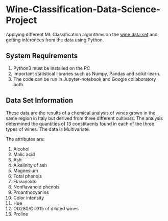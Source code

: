 # Wine-Classification-Data-Science-Project
Applying different ML Classification algorithms on the [wine data set](https://archive.ics.uci.edu/ml/datasets/Wine) and getting inferences from the data using Python.

## System Requirements
1. Python3 must be installed on the PC
2. Important statistical libraries such as Numpy, Pandas and scikit-learn.
3. The code can be run in Jupyter-notebook and Google collaboratory both.

## Data Set Information
These data are the results of a chemical analysis of wines grown in the same region in Italy but derived from three different cultivars. The analysis determined the quantities of 13 constituents found in each of the three types of wines. The data is Multivariate.

The attributes are:
1. Alcohol
2. Malic acid 
3. Ash
4. Alkalinity of ash 
5. Magnesium
6. Total phenols
7. Flavanoids
8. Nonflavanoid phenols 
9. Proanthocyanins 
10. Color intensity
11. Hue
12. OD280/OD315 of diluted wines 
13. Proline
